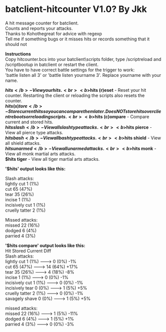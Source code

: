# batclient-hitcounter V1.0? By Jkk<br>
A hit message counter for batclient.<br>
Counts and reports your attacks.<br>
Thanks to Kohothegreat for advice with regexp<br>
Tell me if something bugs or it misses hits or records something that it should not<br> 

<b>Instructions</b><br>
Copy hitcounter.bcs into your batclient\scripts folder, type /scriptreload and /scriptbootup in batclient or restart the client.<br>
You have to have correct battle settings for the trigger to work:<br> 
'battle listen all 3' or 'battle listen yourname 3'. Replace yourname with your name.<br>

<b>$hits</b> - View your hits.<br>
<b>$hits (r)eset</b> - Reset your hit counter. Restarting the client or reloading the scripts also resets the counter.<br>
<b>$hits (s)tore</b> - Store current hits so you can compare them later. Does NOT store hits over client reboots or reloading scripts.<br>
<b>$hits (c)ompare</b> - Compare current and stored hits.<br>
<b>$hits slash</b> - View all slash type attacks.<br>
<b>$hits pierce</b> - View all pierce type attacks.<br>
<b>$hits bash</b> - View all bash type attacks.<br>
<b>$hits shield</b> - View all shield attacks.<br>
<b>$hits unarmed</b> - View all unarmed attacks.<br>
<b>$hits monk</b> - View all monk martial arts attacks.<br>
<b>$hits tiger</b> - View all tiger martial arts attacks.<br>


<b>'$hits' output looks like this:</b><br>

Slash attacks:<br>
lightly cut    1  (1%)<br>
cut            65 (47%)<br>
tear           35 (26%)<br>
incise         1  (1%)<br>
incisively cut 1  (1%)<br>
cruelly tatter 2  (1%)<br>

Missed attacks:<br>
missed         22 (16%)<br>
dodged         6  (4%)<br>
parried        4  (3%)<br>


<b>'$hits compare' output looks like this:</b><br>
Hit              Stored         Current  Diff<br>
Slash attacks:<br>
lightly cut     1  (1%)   --->  0  (0%)  -1%<br>
cut             65 (47%)  --->  14 (64%) +17%<br>
tear            35 (26%)  --->  4  (18%) -8%<br>
incise          1  (1%)   --->  0  (0%)  -1%<br>
incisively cut  1  (1%)   --->  0  (0%)  -1%<br>
incisively tear 0  (0%)   --->  1  (5%)  +5%<br>
cruelly tatter  2  (1%)   --->  0  (0%)  -1%<br>
savagely shave  0  (0%)   --->  1  (5%)  +5%<br>

missed attacks:<br>
missed          22 (16%)  --->  1  (5%)  -11%<br>
dodged          6  (4%)   --->  1  (5%)  +1%<br>
parried         4  (3%)   --->  0  (0%)  -3%<br>
